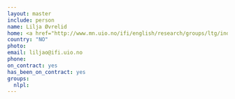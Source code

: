 ```yaml
---
layout: master
include: person
name: Lilja Øvrelid
home: <a href="http://www.mn.uio.no/ifi/english/research/groups/ltg/index.html">UIO, LTG</a>
country: "NO"
photo:
email: liljao@ifi.uio.no
phone:
on_contract: yes
has_been_on_contract: yes
groups:
  nlpl:
---
```

